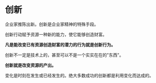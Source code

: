 # 创新

企业家推陈出新。创新是企业家精神的特殊手段。

创新行动赋予资源一种新的能力，使它能够创造财富。

**凡是能改变已有资源创造财富的潜力的行为就是创新行为。**

创新不一定是技术上的，甚至可以不是一个实实在在的"东西"。

**创新就是改变资源的产出。**

变化是时刻在发生或已经发生的。绝大多数成功的创新都是利用变化而达成的。